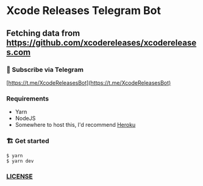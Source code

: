 # Xcode Releases Telegram Bot
## Fetching data from https://github.com/xcodereleases/xcodereleases.com

### 📝 Subscribe via Telegram

[https://t.me/XcodeReleasesBot](https://t.me/XcodeReleasesBot)

### Requirements

* Yarn
* NodeJS
* Somewhere to host this, I'd recommend [Heroku](https://heroku.com)

### 🏗 Get started

```
$ yarn
$ yarn dev
```

### [LICENSE](LICENSE.md)
